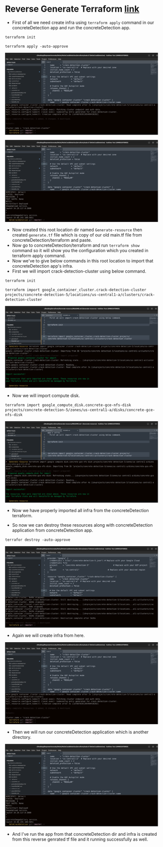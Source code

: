 # Reverse Generate Terraform [link](https://developer.hashicorp.com/terraform/language/import/generating-configuration)

- First of all we need create infra using `terraform apply` command in our concreteDetection app and run the concreteDetection app.

```
terraform init
```

```
terraform apply -auto-approve
```

![Terraform Apply](/Screenshots/terraformApply.png)

![run app](/Screenshots/runApp.png)

- Now created this root location dir named `Generate-resource` then created `generate.tf` file which is copy of our old main.tf file from concreteDetection/terraform and paste.
- Now go to concreteDetection/terraform and run `terraform show` command so it will show you the configuration which you created in terraform apply command.
- Now we've to give below commands in this root location to import that concreteDetection app's infra.
- First we will import crack-detection-cluster using below command.

```
terraform init
```


```
terraform import google_container_cluster.crack-detection-cluster projects/concrete-detection-5/locations/us-central1-a/clusters/crack-detection-cluster
```

![Terraform Import](/Screenshots/import-k8s-cluster.png)

- Now we will import compute disk.

```
terraform import google_compute_disk.concrete-gce-nfs-disk projects/concrete-detection-5/zones/us-central1-a/disks/concrete-gce-nfs-disk
```

![Terraform Import](/Screenshots/import-compute-disk.png)

- Now we have properly imported all infra from the concreteDetection terraform.

- So now we can destroy these resources along with concreteDetection application from concreteDetection app.

```
terrafor destroy -auto-approve
```

![Terraform Destroy](/Screenshots/destroyTerraformApp.png)

- Again we will create infra from here.

![Terraform Apply](/Screenshots/terraformApply.png)

- Then we will run our concreteDetection application which is another directory.

![run app](/Screenshots/runApp.png)

- And I've run the app from that concreteDetection dir and infra is created from this reverse genrated tf file and it running successfully as well.
